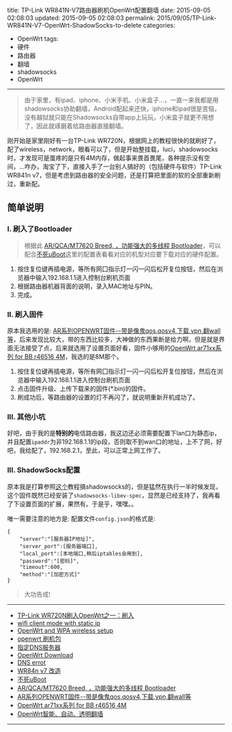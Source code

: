title: TP-Link WR841N-V7路由器刷机OpenWrt配置翻墙
date: 2015-09-05 02:08:03
updated: 2015-09-05 02:08:03
permalink: 2015/09/05/TP-Link-WR841N-V7-OpenWrt-ShadowSocks-to-delete
categories:
- OpenWrt
tags:
- 硬件
- 路由器
- 翻墙
- shadowsocks
- OpenWrt

---

> 由于家里，有ipad、iphone、小米手机、小米盒子...，一直一来我都是用shadowsocks协助翻墙，Android配起来还快，iphone和ipad很是苦恼，没有越狱就只能在Shadowsocks自带app上玩玩，小米盒子就更不用想了，因此就琢磨着给路由器直接翻墙。

刚开始是家里刚好有一台TP-Link WR720N，根据网上的教程很快的就刷好了，配了wireless，network，眼看可以了，但是开始整挂载，luci，shadowsocks时，才发现可是蛋疼的是只有4M内存，做起事来畏首畏尾，各种提示没有空间，...咋办，淘宝了下，直接入手了一台别人搞好的（包括硬件与软件）TP-Link WR841n v7，但是考虑到路由器的安全问题，还是打算把里面的软的全部重新刷过，重新配。

<!--more-->
## 简单说明

### I.  刷入了Bootloader

> 根据此 [AR/QCA/MT7620 Breed, ，功能强大的多线程 Bootloader](http://www.right.com.cn/forum/thread-161906-1-1.html)，可以配合[不死uBoot](http://www.right.com.cn/forum/thread-136444-1-1.html)这里的配置表看看对应的机型对应要下载对应的硬件配置。


1. 按住复位键再插电源，等所有网囗指示灯一闪一闪后松开复位按钮，然后在浏览器中输入192.168.1.1进入控制台刷机页面
2. 根据路由器机器背面的说明，录入MAC地址与PIN。
3. 完成。

### II. 刷入固件

原本我选用的是: [AR系列OPENWRT固件--带是像鬼qos,qosv4,下载,vpn,翻wall等](http://www.right.com.cn/forum/thread-139399-1-1.html)，后来发现比较大，带的东西比较多，大神做的东西果断是给力啊，但是就是界面无法接受了点，后来就选用了设置页面好看，固件小够用的[OpenWrt ar71xx系列 for BB r46516 4M](http://www.right.com.cn/forum/thread-114913-1-1.html)，我选的是8M那个。

1. 按住复位键再插电源，等所有网囗指示灯一闪一闪后松开复位按钮，然后在浏览器中输入192.168.1.1进入控制台刷机页面
2. 点击固件升级、上传下载来的固件(*.bin)的固件。
3. 刷成功后，等路由器的设置的灯不再闪了，就说明重新开机成功了。

### III. 其他小坑

好吧，由于我的是**特别的**电信路由器，我这边还必须需要配置下lan口为静态ip，并且配置`ipaddr`为非192.168.1.1的ip段，否则取不到wan口的地址，上不了网，好吧，我给配了，192.168.2.1，至此，可以正常上网工作了。

### III. ShadowSocks配置

原本我是打算参照[这个](http://hong.im/2014/03/16/configure-an-openwrt-based-router-to-use-shadowsocks-and-redirect-foreign-traffic/)教程搞shadowsocks的，但是猛然在执行一半时候发现，这个固件既然已经安装了`shadowsocks-libev-spec`，显然是已经支持了，我再看了下设置页面的扩展，果然有。于是乎，嘿嘿。。

唯一需要注意的地方是: 配置文件`config.json`的格式是:

```
{
    "server":"[服务器IP地址]",
    "server_port":[服务器端口],
    "local_port":[本地端口,稍后iptables会用到],
    "password":"[密码]",
    "timeout":600,
    "method":"[加密方式]"
}
```

> 大功告成!

---

- [TP-Link WR720N刷入OpenWrt之一：刷入](http://seak.me/archives/125)
- [wifi client mode with static ip](https://forum.openwrt.org/viewtopic.php?id=29667)
- [OpenWrt and WPA wireless setup](http://developwithguru.com/openwrt-and-wpa-wireless-setup/)
- [openwrt 刷机包](http://downloads.openwrt.org/snapshots/trunk/ar71xx/generic/)
- [指定DNS服务器](http://www.right.com.cn/forum/thread-46811-1-1.html)
- [OpenWrt Download](http://downloads.openwrt.org.cn/)
- [DNS errot](https://forum.openwrt.org/viewtopic.php?id=16929)
- [WR84n v7 改造](http://www.right.com.cn/forum/forum.php?mod=viewthread&tid=170441&highlight=wr841n)
- [不死uBoot](http://www.right.com.cn/forum/thread-136444-1-1.html)
- [AR/QCA/MT7620 Breed, ，功能强大的多线程 Bootloader](http://www.right.com.cn/forum/thread-161906-1-1.html)
- [AR系列OPENWRT固件--带是像鬼qos,qosv4,下载,vpn,翻wall等](http://www.right.com.cn/forum/thread-139399-1-1.html)
- [OpenWrt ar71xx系列 for BB r46516 4M](http://www.right.com.cn/forum/thread-114913-1-1.html)
- [OpenWrt智能、自动、透明翻墙](https://github.com/softwaredownload/openwrt-fanqiang)

---
